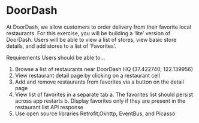 # DoorDash
At DoorDash, we allow customers to order delivery from their favorite local restaurants. For this
exercise, you will be building a ‘lite’ version of DoorDash. Users will be able to view a list of
stores, view basic store details, and add stores to a list of ‘Favorites’.

Requirements
Users should be able to...
1. Browse a list of restaurants near DoorDash HQ (37.422740, ­122.139956)
2. View restaurant detail page by clicking on a restaurant cell
3. Add and remove restaurants from favorites via a button on the detail page
4. View list of favorites in a separate tab
a. The favorites list should persist across app restarts
b. Display favorites only if they are present in the restaurant list API response
5. Use open source libraries  Retrofit,Okhttp, EventBus, and Picasso
